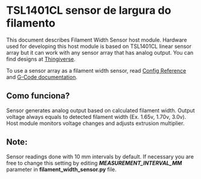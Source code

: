 # TSL1401CL sensor de largura do filamento

This document describes Filament Width Sensor host module. Hardware used for developing this host module is based on TSL1401CL linear sensor array but it can work with any sensor array that has analog output. You can find designs at [Thingiverse](https://www.thingiverse.com/search?q=filament%20width%20sensor).

To use a sensor array as a filament width sensor, read [Config Reference](Config_Reference.md#tsl1401cl_filament_width_sensor) and [G-Code documentation](G-Codes.md#hall_filament_width_sensor).

## Como funciona?

Sensor generates analog output based on calculated filament width. Output voltage always equals to detected filament width (Ex. 1.65v, 1.70v, 3.0v). Host module monitors voltage changes and adjusts extrusion multiplier.

## Note:

Sensor readings done with 10 mm intervals by default. If necessary you are free to change this setting by editing ***MEASUREMENT_INTERVAL_MM*** parameter in **filament_width_sensor.py** file.
